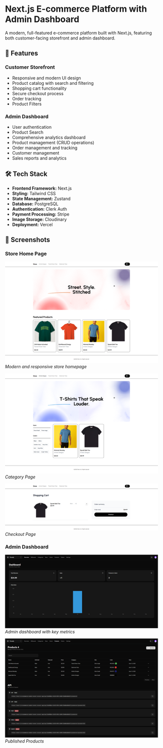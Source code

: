 # Next.js E-commerce Platform with Admin Dashboard

A modern, full-featured e-commerce platform built with Next.js, featuring both customer-facing storefront and admin dashboard.

## 🚀 Features

### Customer Storefront
- Responsive and modern UI design
- Product catalog with search and filtering
- Shopping cart functionality
- Secure checkout process
- Order tracking
- Product Filters

### Admin Dashboard
- User authentication
- Product Search
- Comprehensive analytics dashboard
- Product management (CRUD operations)
- Order management and tracking
- Customer management
- Sales reports and analytics

## 🛠️ Tech Stack

- **Frontend Framework:** Next.js
- **Styling:** Tailwind CSS
- **State Management:** Zustand
- **Database:** PostgreSQL
- **Authentication:** Clerk Auth
- **Payment Processing:** Stripe
- **Image Storage:** Cloudinary
- **Deployment:** Vercel

## 📸 Screenshots

### Store Home Page
![Store Homepage](./store-dashboard/public/SS/store-home.png)
*Modern and responsive store homepage*

![Category Page](./store-dashboard/public/SS/category-page.png)
*Category Page*

![Checkout Page](./store-dashboard/public/SS/checkout.png)
*Checkout Page*

### Admin Dashboard
![Dashboard Overview](./store-dashboard/public/SS/admin-overview.png)
*Admin dashboard with key metrics*

![Published Products](./store-dashboard/public/SS/Dashboard-products.png)
*Published Products*


